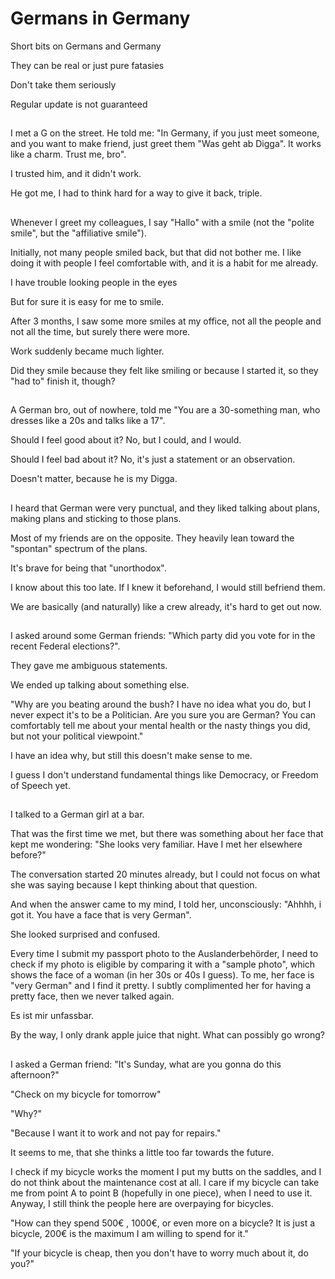 
# Germans in Germany


Short bits on Germans and Germany

They can be real or just pure fatasies

Don't take them seriously

Regular update is not guaranteed
##
I met a G on the street. He told me: "In Germany, if you just meet someone, and you want to make friend, just greet them "Was geht ab Digga". It works like a charm. Trust me, bro".

I trusted him, and it didn't work.

He got me, I had to think hard for a way to give it back, triple.
##
Whenever I greet my colleagues, I say "Hallo" with a smile (not the "polite smile", but the "affiliative smile").

Initially, not many people smiled back, but that did not bother me. I like doing it with people I feel comfortable with, and it is a habit for me already.

I have trouble looking people in the eyes

But for sure it is easy for me to smile.

After 3 months, I saw some more smiles at my office, not all the people and not all the time, but surely there were more.

Work suddenly became much lighter.

Did they smile because they felt like smiling or because I started it, so they "had to" finish it, though?
##
A German bro, out of nowhere, told me "You are a 30-something man, who dresses like a 20s and talks like a 17".

Should I feel good about it? No, but I could, and I would.

Should I feel bad about it? No, it's just a statement or an observation.

Doesn't matter, because he is my Digga.
##
I heard that German were very punctual, and they liked talking about plans, making plans and sticking to those plans.

Most of my friends are on the opposite. They heavily lean toward the "spontan" spectrum of the plans.

It's brave for being that "unorthodox".

I know about this too late. If I knew it beforehand, I would still befriend them.

We are basically (and naturally) like a crew already, it's hard to get out now.
##
I asked around some German friends: "Which party did you vote for in the recent Federal elections?".

They gave me ambiguous statements.

We ended up talking about something else.

"Why are you beating around the bush? I have no idea what you do, but I never expect it's to be a Politician. Are you sure you are German? You can comfortably tell me about your mental health or the nasty things you did, but not your political viewpoint."

I have an idea why, but still this doesn't make sense to me.

I guess I don't understand fundamental things like Democracy, or Freedom of Speech yet.
##
I talked to a German girl at a bar.

That was the first time we met, but there was something about her face that kept me wondering: "She looks very familiar. Have I met her elsewhere before?"

The conversation started 20 minutes already, but I could not focus on what she was saying because I kept thinking about that question.

And when the answer came to my mind, I told her, unconsciously: "Ahhhh, i got it. You have a face that is very German".

She looked surprised and confused.

Every time I submit my passport photo to the Auslanderbehörder, I need to check if my photo is eligible by comparing it with a "sample photo", which shows the face of a woman (in her 30s or 40s I guess). To me, her face is "very German" and I find it pretty.
I subtly complimented her for having a pretty face, then we never talked again.

Es ist mir unfassbar.

By the way, I only drank apple juice that night. What can possibly go wrong?
##
I asked a German friend: "It's Sunday, what are you gonna do this afternoon?"

"Check on my bicycle for tomorrow"

"Why?"

"Because I want it to work and not pay for repairs."

It seems to me, that she thinks a little too far towards the future.

I check if my bicycle works the moment I put my butts on the saddles, and I do not think about the maintenance cost at all. I care if my bicycle can take me from point A to point B (hopefully in one piece), when I need to use it.
Anyway, I still think the people here are overpaying for bicycles.

"How can they spend 500€ , 1000€, or even more on a bicycle? It is just a bicycle, 200€ is the maximum I am willing to spend for it."

"If your bicycle is cheap, then you don't have to worry much about it, do you?"
